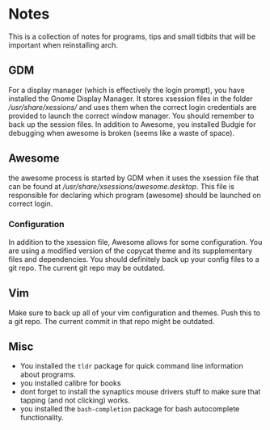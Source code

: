 # Notes

This is a collection of notes for programs, tips and small tidbits that will be important when reinstalling arch.

## GDM
For a display manager (which is effectively the login prompt), you have installed the Gnome Display Manager. It stores
xsession files in the folder */usr/share/xessions/* and uses them when the correct login credentials are provided to 
launch the correct window manager. You should remember to back up the session files. In addition to Awesome, you 
installed Budgie for debugging when awesome is broken (seems like a waste of space).

## Awesome
the awesome process is started by GDM when it uses the xsession file that can be found at 
*/usr/share/xsessions/awesome.desktop*. This file is responsible for declaring which program (awesome) should be 
launched on correct login.

### Configuration
In addition to the xsession file, Awesome allows for some configuration. You are using a modified version of the 
copycat theme and its supplementary files and dependencies. You should definitely back up your config files to a git 
repo. The current git repo may be outdated.

## Vim
Make sure to back up all of your vim configuration and themes. Push this to a git repo. The current commit in that repo
might be outdated.

## Misc

- You installed the `tldr` package for quick command line information about programs.
- you installed calibre for books
- dont forget to install the synaptics mouse drivers stuff to make sure that tapping (and not clicking) works.
- you installed the `bash-completion` package for bash autocomplete functionality.
